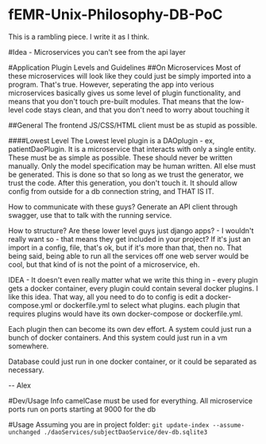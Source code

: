 # fEMR-Unix-Philosophy-DB-PoC
This is a rambling piece. I write it as I think.

#Idea - Microservices you can't see from the api layer

#Application Plugin Levels and Guidelines
##On Microservices
Most of these microservices will look like they could just be simply imported into
a program. That's true. However, seperating the app into verious microservices basically
gives us some level of plugin functionality, and means that you don't touch pre-built modules.
That means that the low-level code stays clean, and that you don't need to worry about touching it

##General
The frontend JS/CSS/HTML client must be as stupid as possible.

####Lowest Level
The Lowest level plugin is a DAOplugin - ex, patientDaoPlugin. It is a microservice that interacts
with only a single entity. These must be as simple as possible.
These should never be written manually. Only the model specification may be human written.
All else must be generated. This is done so that so long as we trust the generator, we 
trust the code. After this generation, you don't touch it. It should allow config from outside
for a db connection string, and THAT IS IT. 

How to communicate with these guys? Generate an API client through swagger, use that to 
talk with the running service.

How to structure? Are these lower level guys just django apps? - I wouldn't really want so - 
that means they get included in your project? If it's just an import in a config, file, that's ok,
but if it's more than that, then no. That being said, being able to run all the services off 
one web server would be cool, but that kind of is not the point of a microservice, eh.

IDEA - It doesn't even really matter what we write this thing in - every plugin gets a docker
container, every plugin could contain several docker plugins. I like this idea. That way,
all you need to do to config is edit a docker-compose.yml or dockerfile.yml to select what plugins.
each plugin that requires plugins would have its own docker-compose or dockerfile.yml.

Each plugin then can become its own dev effort. A system could just run a bunch of docker
containers. And this system could just run in a vm somewhere.

Database could just run in one docker container, or it could be separated as necessary.

-- Alex

#Dev/Usage Info
camelCase must be used for everything.
All microservice ports run on ports starting at 9000 for the db

#Usage
Assuming you are in project folder:
`git update-index --assume-unchanged ./daoServices/subjectDaoService/dev-db.sqlite3`
